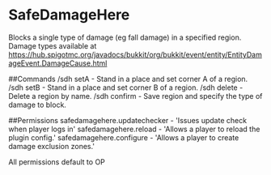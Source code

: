 # SafeDamageHere
Blocks a single type of damage (eg fall damage) in a specified region.
Damage types available at https://hub.spigotmc.org/javadocs/bukkit/org/bukkit/event/entity/EntityDamageEvent.DamageCause.html


##Commands
  /sdh <region name> setA  -  Stand in a place and set corner A of a region.
  /sdh <region name> setB  -  Stand in a place and set corner B of a region.
  /sdh <region name> delete - Delete a region by name.
  /sdh <region name> confirm <damage type> - Save region and specify the type of damage to block.

##Permissions
  safedamagehere.updatechecker - 'Issues update check when player logs in'
  safedamagehere.reload - 'Allows a player to reload the plugin config.'
  safedamagehere.configure - 'Allows a player to create damage exclusion zones.'

All permissions default to OP
